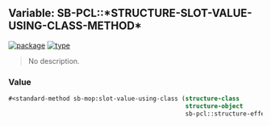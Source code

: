## Variable: SB-PCL::\*STRUCTURE-SLOT-VALUE-USING-CLASS-METHOD\*
[![package](https://img.shields.io/badge/Package-SB--PCL-5f9ea0.svg?style=social&colorA=999999)](../) [![type](https://img.shields.io/badge/Type-Variable-5f9ea0.svg?style=social&colorA=999999)](../#variable) 

> No description.

### Value
```cl
#<standard-method sb-mop:slot-value-using-class (structure-class
                                                 structure-object
                                                 sb-pcl::structure-effective-slot-definition) {1000959f53}>
```
